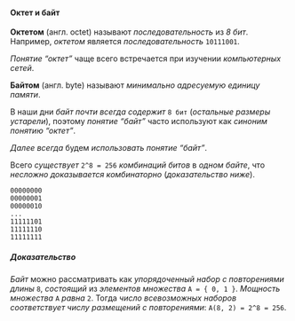 #### Октет и байт

**Октетом** (англ. octet) называют *последовательность* из *8 бит*. Например, *октетом* является *последовательность* `10111001`.

*Понятие “октет”* чаще всего встречается при изучении *компьютерных сетей*.

**Байтом** (англ. byte) называют *минимально адресуемую единицу памяти*. 

В наши дни *байт почти всегда содержит* `8 бит` (*остальные размеры устарели*), поэтому *понятие “байт”* часто используют как *синоним понятию “октет”*.

*Далее всегда* будем *использовать понятие “байт”*.


Всего *существует* `2^8 = 256` *комбинаций битов* в *одном байте*, что *несложно доказывается комбинаторно* (*доказательство ниже*). 
```
00000000
00000001
00000010
...
11111101
11111110
11111111
```

##### Доказательство
*Байт* можно рассматривать как *упорядоченный набор с повторениями* *длины* `8`, *состоящий* из *элементов множества* `A = { 0, 1 }`. *Мощность множества* `A` *равна* `2`. Тогда *число всевозможных* *наборов соответствует числу размещений с повторениями*: `A(8, 2) = 2^8 = 256`.
